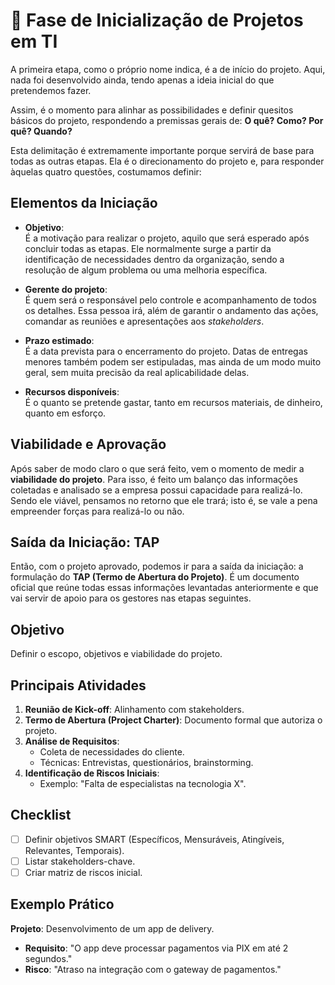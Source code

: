 # 🚀 **Fase de Inicialização de Projetos em TI**  

A primeira etapa, como o próprio nome indica, é a de início do projeto. Aqui, nada foi desenvolvido ainda, tendo apenas a ideia inicial do que pretendemos fazer.

Assim, é o momento para alinhar as possibilidades e definir quesitos básicos do projeto, respondendo a premissas gerais de: **O quê? Como? Por quê? Quando?**

Esta delimitação é extremamente importante porque servirá de base para todas as outras etapas. Ela é o direcionamento do projeto e, para responder àquelas quatro questões, costumamos definir:

## Elementos da Iniciação

- **Objetivo**:  
  É a motivação para realizar o projeto, aquilo que será esperado após concluir todas as etapas. Ele normalmente surge a partir da identificação de necessidades dentro da organização, sendo a resolução de algum problema ou uma melhoria específica.

- **Gerente do projeto**:  
  É quem será o responsável pelo controle e acompanhamento de todos os detalhes. Essa pessoa irá, além de garantir o andamento das ações, comandar as reuniões e apresentações aos *stakeholders*.

- **Prazo estimado**:  
  É a data prevista para o encerramento do projeto. Datas de entregas menores também podem ser estipuladas, mas ainda de um modo muito geral, sem muita precisão da real aplicabilidade delas.

- **Recursos disponíveis**:  
  É o quanto se pretende gastar, tanto em recursos materiais, de dinheiro, quanto em esforço.

## Viabilidade e Aprovação

Após saber de modo claro o que será feito, vem o momento de medir a **viabilidade do projeto**. Para isso, é feito um balanço das informações coletadas e analisado se a empresa possui capacidade para realizá-lo. Sendo ele viável, pensamos no retorno que ele trará; isto é, se vale a pena empreender forças para realizá-lo ou não.

## Saída da Iniciação: TAP

Então, com o projeto aprovado, podemos ir para a saída da iniciação: a formulação do **TAP (Termo de Abertura do Projeto)**. É um documento oficial que reúne todas essas informações levantadas anteriormente e que vai servir de apoio para os gestores nas etapas seguintes.

## **Objetivo**  
Definir o escopo, objetivos e viabilidade do projeto.  

## **Principais Atividades**  
1. **Reunião de Kick-off**: Alinhamento com stakeholders.  
2. **Termo de Abertura (Project Charter)**: Documento formal que autoriza o projeto.  
3. **Análise de Requisitos**:  
   - Coleta de necessidades do cliente.  
   - Técnicas: Entrevistas, questionários, brainstorming.  
4. **Identificação de Riscos Iniciais**:  
   - Exemplo: "Falta de especialistas na tecnologia X".  

## **Checklist**  
- [ ] Definir objetivos SMART (Específicos, Mensuráveis, Atingíveis, Relevantes, Temporais).  
- [ ] Listar stakeholders-chave.  
- [ ] Criar matriz de riscos inicial.  

## **Exemplo Prático**  
**Projeto**: Desenvolvimento de um app de delivery.  
- **Requisito**: "O app deve processar pagamentos via PIX em até 2 segundos."  
- **Risco**: "Atraso na integração com o gateway de pagamentos."  
